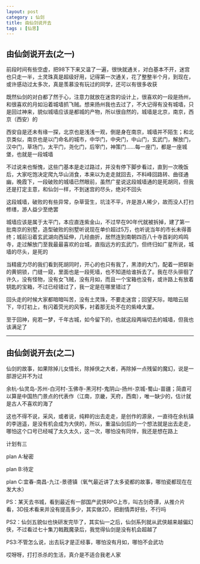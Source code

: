 ```yaml
---
layout: post
category : 仙剑
title: 由仙剑说开去
tags : [仙思]
---
```

## 由仙剑说开去(之一) ##

前段时间有些空虚，把98下下来又温了一遍，很快就通关，对白基本不开，迷宫也只走一半，土灵珠真是超级好用，记得第一次通关，花了整整半个月，到现在，或许感动过太多次，真是羡慕没有玩过的同学，还可以有很多收获

既然仙剑的对白都了然于心，注意力就放在迷宫的设计上，很喜欢的一段是扬州，和很喜欢的月如沿着城墙抓飞贼。想来扬州我也去过了，不大记得有没有城墙，只是回过神来，貌似城墙应该是都城的产物，所以很自然的，城墙是北京，南京，西京（西安）的 

西安自是还未有缘一探，北京也是浅浅一观，倒是身在南京，城墙并不陌生；和北京类似，南京也是以门命名的城市，中华门，中央门，中山门，玄武门，解放门，汉中门，草场门，太平门，尧化门，后宰门，神策门……每一座门，都是一座城堡，也就是一段城墙

不过说来也惭愧，这些门基本是走过路过，并没有停下脚步看过，直到一次晚饭后，大家吃饱决定爬九华山消食，本来以为走走就回去，不料峰回路转、曲径通幽，晚霞下，一段破败的城墙已然眼前，虽然广星说这段城墙通的是死胡同，但我还是打定主意，和仙剑一样，不到迷宫的尽头，绝对不回头 

这段城墙，破败的有些异常，杂草营生，坑洼不平，许是游人稀少，故而没人打扫修缮，游人益少至绝罢

城墙应该是属于太平门，本应直连紫金山，不过早在90年代就被拆掉，建了第一批南京的别墅，造型破败的别墅听说现在单价超过5万，也听说当年的市长未得善终；城前沿着玄武湖向西延伸，几经曲折，居然连到南朝四百八十寺首刹的鸡鸣寺，走过解放门至我最最喜欢的台城，直指远方的玄武门，但终归如广星所说，城墙的尽头，是死的

当精疲力尽的我们看到死胡同时，开心的也只有我了，黑漆的大门，配着一把崭新的黄铜锁，门缝一窥，里面也是一段死墙，也不知道给谁拆去了。我在尽头徘徊了许久，没有怪物，没有女飞贼，没有月如，而且一个宝箱也没有，或许路上有放着钥匙的宝箱，不过已经错过了，我一定是在哪里错过了

回头走的时候大家都暗暗叫苦，没有土灵珠，不要走迷宫；回望天际，暗暗云层下，华灯初上，有闪着荧光的风筝，衬着那无处不在的紫峰大厦。

至于回神，宛若一梦，千年古城，如今留下的，也就这段两端切去的城墙，但我也该满足了

---

## 由仙剑说开去(之二) ##

仙剑的故事，如果除掉儿女情长，除掉侠之大者，再除掉一点残留的魔幻，说是一部游记并不为过

余杭-仙灵岛-苏州-白河村-玉佛寺-黑河村-鬼阴山-扬州-京城-蜀山-苗疆；简直可以算是中国热门景点的代表作（江南，京畿，天府，西南），唯一缺少的，估计就是古人不喜欢的海了

这也不得不说，采风，或者说，纯粹的出去走走，是创作的源泉，一直待在余杭镇的李逍遥，是没有机会成为大侠的，所以，重温仙剑后的一个想法就是出去走走，哪怕这个口号已经喊了太久太久，这一次，哪怕没有同伴，我还是想在路上

计划有三

plan A:秘密

plan B:待定

plan C:宜春-南昌-九江-景德镇（氧气最近讲了太多瓷都的故事，哪怕瓷都现在在发大水）

 

PS：某天去书城，看到最近有一部国产武侠RPG上市，叫古剑奇谭，从推介片看，3D技术看来并没有提高多少，其实做2D，把剧情弄好些，不行吗

PS2：仙剑五貌似也快研发完毕了，其实仙一之后，仙剑系列就从武侠越来越偏幻侠，不过看过七十集刀戟戡魔录后，我觉得仙剑是没有机会超越了

PS3:不管怎么说，出去玩才是正经事，哪怕没有月如，哪怕不会武功

哎呀呀，打打杀杀的生活，真介是不适合我老人家